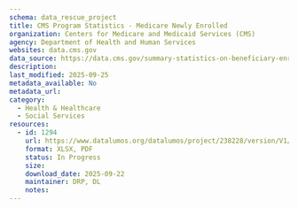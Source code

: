 ```yaml
---
schema: data_rescue_project 
title: CMS Program Statistics - Medicare Newly Enrolled
organization: Centers for Medicare and Medicaid Services (CMS)
agency: Department of Health and Human Services
websites: data.cms.gov
data_source: https://data.cms.gov/summary-statistics-on-beneficiary-enrollment/medicare-and-medicaid-reports/cms-program-statistics-medicare-newly-enrolled
description: 
last_modified: 2025-09-25
metadata_available: No
metadata_url: 
category:
  - Health & Healthcare 
  - Social Services 
resources:
  - id: 1294
    url: https://www.datalumos.org/datalumos/project/238228/version/V1/view
    format: XLSX, PDF
    status: In Progress
    size: 
    download_date: 2025-09-22
    maintainer: DRP, DL
    notes: 
---
```

